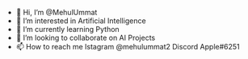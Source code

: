 - 👋 Hi, I’m @MehulUmmat
- 👀 I’m interested in Artificial Intelligence
- 🌱 I’m currently learning Python
- 💞️ I’m looking to collaborate on AI Projects
- 📫 How to reach me 
Istagram @mehulummat2
Discord Apple#6251
<!---
MehulUmmat/MehulUmmat is a ✨ special ✨ repository because its `README.md` (this file) appears on your GitHub profile.
You can click the Preview link to take a look at your changes.
--->
